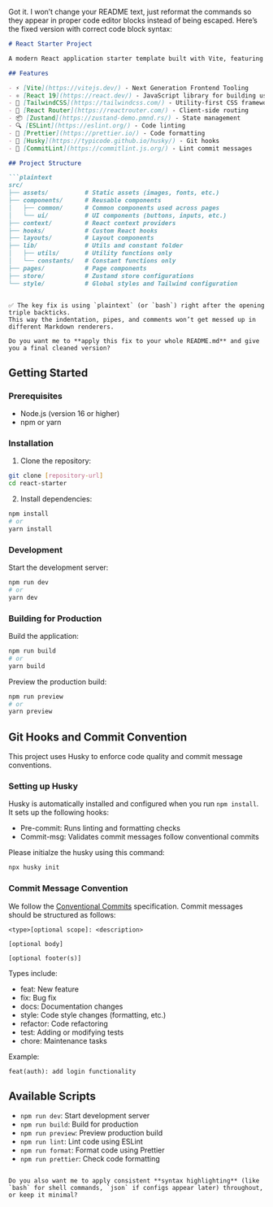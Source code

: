 Got it. I won’t change your README text, just reformat the commands so they appear in proper code editor blocks instead of being escaped. Here’s the fixed version with correct code block syntax:

```markdown
# React Starter Project

A modern React application starter template built with Vite, featuring a comprehensive development setup and best practices.

## Features

- ⚡️ [Vite](https://vitejs.dev/) - Next Generation Frontend Tooling
- ⚛️ [React 19](https://react.dev/) - JavaScript library for building user interfaces
- 🎨 [TailwindCSS](https://tailwindcss.com/) - Utility-first CSS framework
- 🧭 [React Router](https://reactrouter.com/) - Client-side routing
- 📦 [Zustand](https://zustand-demo.pmnd.rs/) - State management
- 🔍 [ESLint](https://eslint.org/) - Code linting
- 💅 [Prettier](https://prettier.io/) - Code formatting
- 🐶 [Husky](https://typicode.github.io/husky/) - Git hooks
- 📝 [CommitLint](https://commitlint.js.org/) - Lint commit messages


````

````markdown
## Project Structure

```plaintext
src/
├── assets/          # Static assets (images, fonts, etc.)
├── components/      # Reusable components
│   ├── common/      # Common components used across pages
│   └── ui/          # UI components (buttons, inputs, etc.)
├── context/         # React context providers
├── hooks/           # Custom React hooks
├── layouts/         # Layout components
├── lib/             # Utils and constant folder
│   ├── utils/       # Utility functions only
│   └── constants/   # Constant functions only
├── pages/           # Page components
├── store/           # Zustand store configurations
└── style/           # Global styles and Tailwind configuration
````

```

✅ The key fix is using `plaintext` (or `bash`) right after the opening triple backticks.  
This way the indentation, pipes, and comments won’t get messed up in different Markdown renderers.  

Do you want me to **apply this fix to your whole README.md** and give you a final cleaned version?
```


## Getting Started

### Prerequisites

- Node.js (version 16 or higher)
- npm or yarn

### Installation

1. Clone the repository:
```bash
git clone [repository-url]
cd react-starter
````

2. Install dependencies:

```bash
npm install
# or
yarn install
```

### Development

Start the development server:

```bash
npm run dev
# or
yarn dev
```

### Building for Production

Build the application:

```bash
npm run build
# or
yarn build
```

Preview the production build:

```bash
npm run preview
# or
yarn preview
```

## Git Hooks and Commit Convention

This project uses Husky to enforce code quality and commit message conventions.

### Setting up Husky

Husky is automatically installed and configured when you run `npm install`. It sets up the following hooks:

* Pre-commit: Runs linting and formatting checks
* Commit-msg: Validates commit messages follow conventional commits

Please initialze the husky using this command:

```bash
npx husky init
```

### Commit Message Convention

We follow the [Conventional Commits](https://www.conventionalcommits.org/) specification. Commit messages should be structured as follows:

```
<type>[optional scope]: <description>

[optional body]

[optional footer(s)]
```

Types include:

* feat: New feature
* fix: Bug fix
* docs: Documentation changes
* style: Code style changes (formatting, etc.)
* refactor: Code refactoring
* test: Adding or modifying tests
* chore: Maintenance tasks

Example:

```
feat(auth): add login functionality
```

## Available Scripts

* `npm run dev`: Start development server
* `npm run build`: Build for production
* `npm run preview`: Preview production build
* `npm run lint`: Lint code using ESLint
* `npm run format`: Format code using Prettier
* `npm run prettier`: Check code formatting

```

Do you also want me to apply consistent **syntax highlighting** (like `bash` for shell commands, `json` if configs appear later) throughout, or keep it minimal?
```
